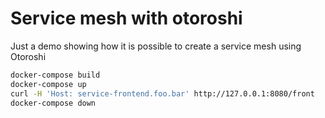 # Service mesh with otoroshi

Just a demo showing how it is possible to create a service mesh using Otoroshi

```sh
docker-compose build
docker-compose up
curl -H 'Host: service-frontend.foo.bar' http://127.0.0.1:8080/front
docker-compose down
```